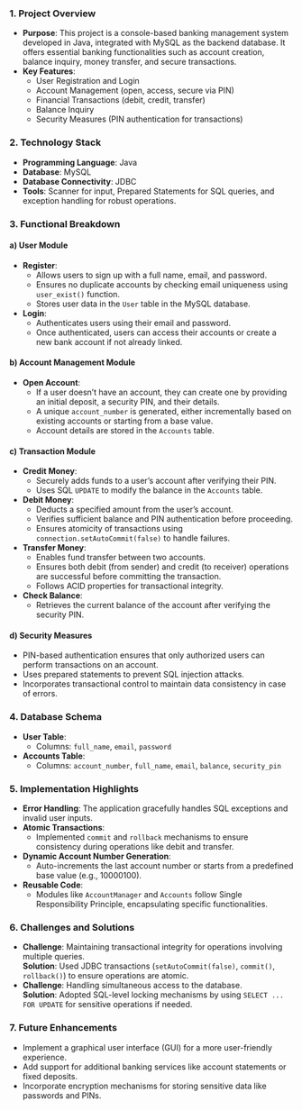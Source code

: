 
### **1. Project Overview**
- **Purpose**: This project is a console-based banking management system developed in Java, integrated with MySQL as the backend database. It offers essential banking functionalities such as account creation, balance inquiry, money transfer, and secure transactions.  
- **Key Features**:
  - User Registration and Login
  - Account Management (open, access, secure via PIN)
  - Financial Transactions (debit, credit, transfer)
  - Balance Inquiry
  - Security Measures (PIN authentication for transactions)

### **2. Technology Stack**
- **Programming Language**: Java  
- **Database**: MySQL  
- **Database Connectivity**: JDBC  
- **Tools**: Scanner for input, Prepared Statements for SQL queries, and exception handling for robust operations.


### **3. Functional Breakdown**

#### **a) User Module**  
- **Register**: 
  - Allows users to sign up with a full name, email, and password.
  - Ensures no duplicate accounts by checking email uniqueness using `user_exist()` function.  
  - Stores user data in the `User` table in the MySQL database.
- **Login**:
  - Authenticates users using their email and password.
  - Once authenticated, users can access their accounts or create a new bank account if not already linked.

#### **b) Account Management Module**  
- **Open Account**:  
  - If a user doesn’t have an account, they can create one by providing an initial deposit, a security PIN, and their details.
  - A unique `account_number` is generated, either incrementally based on existing accounts or starting from a base value.
  - Account details are stored in the `Accounts` table.

#### **c) Transaction Module**
- **Credit Money**:
  - Securely adds funds to a user’s account after verifying their PIN.
  - Uses SQL `UPDATE` to modify the balance in the `Accounts` table.
- **Debit Money**:
  - Deducts a specified amount from the user’s account.
  - Verifies sufficient balance and PIN authentication before proceeding.
  - Ensures atomicity of transactions using `connection.setAutoCommit(false)` to handle failures.
- **Transfer Money**:
  - Enables fund transfer between two accounts.
  - Ensures both debit (from sender) and credit (to receiver) operations are successful before committing the transaction.
  - Follows ACID properties for transactional integrity.
- **Check Balance**:
  - Retrieves the current balance of the account after verifying the security PIN.

#### **d) Security Measures**
- PIN-based authentication ensures that only authorized users can perform transactions on an account.
- Uses prepared statements to prevent SQL injection attacks.
- Incorporates transactional control to maintain data consistency in case of errors.


### **4. Database Schema**
- **User Table**:
  - Columns: `full_name`, `email`, `password`
- **Accounts Table**:
  - Columns: `account_number`, `full_name`, `email`, `balance`, `security_pin`


### **5. Implementation Highlights**
- **Error Handling**: The application gracefully handles SQL exceptions and invalid user inputs.  
- **Atomic Transactions**:
  - Implemented `commit` and `rollback` mechanisms to ensure consistency during operations like debit and transfer.  
- **Dynamic Account Number Generation**:
  - Auto-increments the last account number or starts from a predefined base value (e.g., 10000100).  
- **Reusable Code**:
  - Modules like `AccountManager` and `Accounts` follow Single Responsibility Principle, encapsulating specific functionalities.

### **6. Challenges and Solutions**
- **Challenge**: Maintaining transactional integrity for operations involving multiple queries.  
  **Solution**: Used JDBC transactions (`setAutoCommit(false)`, `commit()`, `rollback()`) to ensure operations are atomic.  
- **Challenge**: Handling simultaneous access to the database.  
  **Solution**: Adopted SQL-level locking mechanisms by using `SELECT ... FOR UPDATE` for sensitive operations if needed.  

### **7. Future Enhancements**
- Implement a graphical user interface (GUI) for a more user-friendly experience.
- Add support for additional banking services like account statements or fixed deposits.
- Incorporate encryption mechanisms for storing sensitive data like passwords and PINs.
